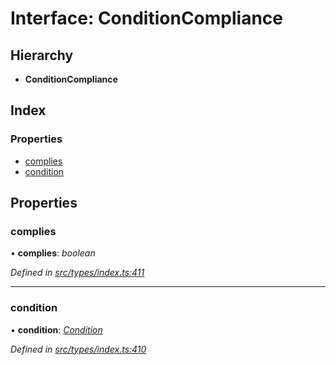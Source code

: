 # Interface: ConditionCompliance

## Hierarchy

* **ConditionCompliance**

## Index

### Properties

* [complies](conditioncompliance.md#complies)
* [condition](conditioncompliance.md#condition)

## Properties

###  complies

• **complies**: *boolean*

*Defined in [src/types/index.ts:411](https://github.com/PolymathNetwork/polymesh-sdk/blob/56921667/src/types/index.ts#L411)*

___

###  condition

• **condition**: *[Condition](../globals.md#condition)*

*Defined in [src/types/index.ts:410](https://github.com/PolymathNetwork/polymesh-sdk/blob/56921667/src/types/index.ts#L410)*
